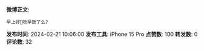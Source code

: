 **微博正文**: 
```
早上好🙏吃早饭了么?
```
**发布时间**: 2024-02-21 10:06:00
**发布工具**: iPhone 15 Pro
**点赞数**: 100
**转发数**: 0
**评论数**: 32
